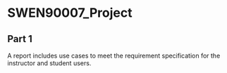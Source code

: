 # SWEN90007_Project

## Part 1
A report includes use cases to meet the requirement specification for the instructor and student users.
